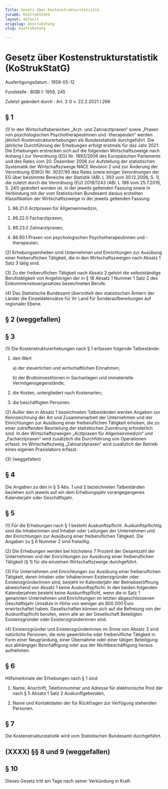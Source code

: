 ```yaml
---
Title: Gesetz über Kostenstrukturstatistik
jurabk: KoStrukStatG
layout: default
origslug: kostrukstatg
slug: kostrukstatg

---
```


# Gesetz über Kostenstrukturstatistik (KoStrukStatG)

Ausfertigungsdatum
:   1959-05-12

Fundstelle
:   BGBl I: 1959, 245

Zuletzt geändert durch
:   Art. 2 G v. 22.2.2021 I 266


## § 1

(1) In den Wirtschaftsbereichen „Arzt- und Zahnarztpraxen“ sowie „Praxen von psychologischen Psychotherapeutinnen und -therapeuten“ werden jährlich Kostenstrukturerhebungen als Bundesstatistik durchgeführt. Die jährliche Durchführung der Erhebungen erfolgt erstmals für das Jahr 2021. Die Erhebungen erstrecken sich auf die folgenden Wirtschaftszweige nach Anhang I zur Verordnung (EG) Nr. 1893/2006 des Europäischen Parlaments und des Rates vom 20. Dezember 2006 zur Aufstellung der statistischen Systematik der Wirtschaftszweige NACE Revision 2 und zur Änderung der Verordnung (EWG) Nr. 3037/90 des Rates sowie einiger Verordnungen der EG über bestimmte Bereiche der Statistik (ABl. L 393 vom 30.12.2006, S. 1), die zuletzt durch die Verordnung (EU) 2019/1243 (ABl. L 198 vom 25.7.2019, S. 241) geändert worden ist, in der jeweils geltenden Fassung sowie in Verbindung mit der vom Statistischen Bundesamt daraus erstellten Klassifikation der Wirtschaftszweige in der jeweils geltenden Fassung:

1.  86.21.0 Arztpraxen für Allgemeinmedizin,


2.  86.22.0 Facharztpraxen,


3.  86.23.0 Zahnarztpraxen,


4.  86.90.1 Praxen von psychologischen Psychotherapeutinnen und -therapeuten.




(2) Erhebungseinheiten sind Unternehmen und Einrichtungen zur Ausübung einer freiberuflichen Tätigkeit, die in den Wirtschaftszweigen nach Absatz 1 Satz 3 tätig sind.

(3) Zu der freiberuflichen Tätigkeit nach Absatz 2 gehört die selbstständige Berufstätigkeit von Angehörigen der in § 18 Absatz 1 Nummer 1 Satz 2 des Einkommensteuergesetzes bezeichneten Berufe.

(4) Das Statistische Bundesamt übermittelt den statistischen Ämtern der Länder die Einzeldatensätze für ihr Land für Sonderaufbereitungen auf regionaler Ebene.


## § 2 (weggefallen)



## § 3

(1) Die Kostenstrukturerhebungen nach § 1 erfassen folgende Tatbestände:

1.  den Wert

    a)  der steuerlichen und wirtschaftlichen Einnahmen,


    b)  der Bruttoinvestitionen in Sachanlagen und immaterielle Vermögensgegenstände;





2.  die Kosten, untergliedert nach Kostenarten;


3.  die beschäftigten Personen.




(2) Außer den in Absatz 1 bezeichneten Tatbeständen werden Angaben zur Kennzeichnung der Art und Zusammenarbeit der Unternehmen und der Einrichtungen zur Ausübung einer freiberuflichen Tätigkeit erhoben, die zu einer zutreffenden Beurteilung der statistischen Zuordnung erforderlich sind. In den Wirtschaftszweigen „Arztpraxen für Allgemeinmedizin“ und „Facharztpraxen“ wird zusätzlich die Durchführung von Operationen erfasst. Im Wirtschaftszweig „Zahnarztpraxen“ wird zusätzlich der Betrieb eines eigenen Praxislabors erfasst.

(3) (weggefallen)


## § 4

Die Angaben zu den in § 3 Abs. 1 und 2 bezeichneten Tatbeständen beziehen sich jeweils auf ein dem Erhebungsjahr vorangegangenes Kalenderjahr oder Geschäftsjahr.


## § 5

(1) Für die Erhebungen nach § 1 besteht Auskunftspflicht. Auskunftspflichtig sind die Inhaberinnen und Inhaber oder Leitungen der Unternehmen und der Einrichtungen zur Ausübung einer freiberuflichen Tätigkeit. Die Angaben zu § 6 Nummer 2 sind freiwillig.

(2) Die Erhebungen werden bei höchstens 7 Prozent der Gesamtzahl der Unternehmen und der Einrichtungen zur Ausübung einer freiberuflichen Tätigkeit (§ 1) für die einzelnen Wirtschaftszweige durchgeführt.

(3) Für Unternehmen und Einrichtungen zur Ausübung einer freiberuflichen Tätigkeit, deren Inhaber oder Inhaberinnen Existenzgründer oder Existenzgründerinnen sind, besteht im Kalenderjahr der Betriebseröffnung abweichend von Absatz 1 keine Auskunftspflicht. In den beiden folgenden Kalenderjahren besteht keine Auskunftspflicht, wenn die in Satz 1 genannten Unternehmen und Einrichtungen im letzten abgeschlossenen Geschäftsjahr Umsätze in Höhe von weniger als 800 000 Euro erwirtschaftet haben. Gesellschaften können sich auf die Befreiung von der Auskunftspflicht berufen, wenn alle an der Gesellschaft Beteiligten Existenzgründer oder Existenzgründerinnen sind.

(4) Existenzgründer und Existenzgründerinnen im Sinne von Absatz 3 sind natürliche Personen, die eine gewerbliche oder freiberufliche Tätigkeit in Form einer Neugründung, einer Übernahme oder einer tätigen Beteiligung aus abhängiger Beschäftigung oder aus der Nichtbeschäftigung heraus aufnehmen.


## § 6

Hilfsmerkmale der Erhebungen nach § 1 sind

1.  Name, Anschrift, Telefonnummer und Adresse für elektronische Post der nach § 5 Absatz 1 Satz 2 Auskunftgebenden,


2.  Name und Kontaktdaten der für Rückfragen zur Verfügung stehenden Personen.





## § 7

Die Kostenstrukturstatistik wird vom Statistischen Bundesamt durchgeführt.


## (XXXX) §§ 8 und 9 (weggefallen)



## § 10

Dieses Gesetz tritt am Tage nach seiner Verkündung in Kraft.


